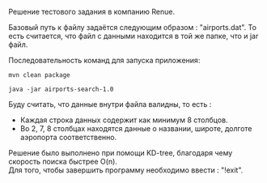 Решение тестового задания в компанию Renue.

Базовый путь к файлу задаётся следующим образом : "airports.dat". То есть считается, что файл с данными находится в той же папке, что и jar файл.<br>

Последовательность команд для запуска приложения:
```
mvn clean package

java -jar airports-search-1.0
```
Буду считать, что данные внутри файла валидны, то есть : 
  - Каждая строка данных содержит как минимум 8 столбцов. 
  - Во 2, 7, 8 столбцах находятся данные о названии, широте, долготе аэропорта соответственно.


Решение было выполнено при помощи KD-tree, благодаря чему скорость поиска быстрее O(n). <br>
Для того, чтобы завершить программу необходимо ввести : "!exit". <br>
